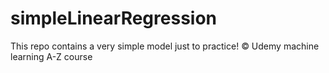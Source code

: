 # simpleLinearRegression
This repo contains a very simple model just to practice!
© Udemy machine learning A-Z course
